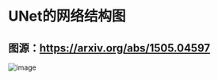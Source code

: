 <!--
 * @Descripttion: your project
 * @version: 1.0
 * @Author: SongJ
 * @Date: 2021-08-08 09:32:50
 * @LastEditors: SongJ
 * @LastEditTime: 2021-08-08 09:41:12
-->
# UNet的网络结构图
## 图源：https://arxiv.org/abs/1505.04597
![image](https://github.com/SongJgit/PaddleSeg-Learning/blob/main/picture/UNet.jpg)
